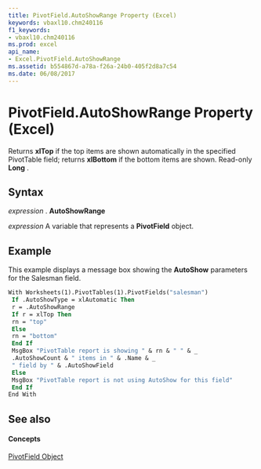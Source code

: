 ```yaml
---
title: PivotField.AutoShowRange Property (Excel)
keywords: vbaxl10.chm240116
f1_keywords:
- vbaxl10.chm240116
ms.prod: excel
api_name:
- Excel.PivotField.AutoShowRange
ms.assetid: b554867d-a78a-f26a-24b0-405f2d8a7c54
ms.date: 06/08/2017
---
```



# PivotField.AutoShowRange Property (Excel)

Returns  **xlTop** if the top items are shown automatically in the specified PivotTable field; returns **xlBottom** if the bottom items are shown. Read-only **Long** .


## Syntax

 _expression_ . **AutoShowRange**

 _expression_ A variable that represents a **PivotField** object.


## Example

This example displays a message box showing the  **AutoShow** parameters for the Salesman field.


```vb
With Worksheets(1).PivotTables(1).PivotFields("salesman") 
 If .AutoShowType = xlAutomatic Then 
 r = .AutoShowRange 
 If r = xlTop Then 
 rn = "top" 
 Else 
 rn = "bottom" 
 End If 
 MsgBox "PivotTable report is showing " & rn & " " & _ 
 .AutoShowCount & " items in " & .Name & _ 
 " field by " & .AutoShowField 
 Else 
 MsgBox "PivotTable report is not using AutoShow for this field" 
 End If 
End With
```


## See also


#### Concepts


[PivotField Object](pivotfield-object-excel.md)

